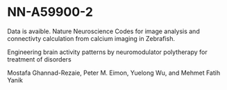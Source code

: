 # NN-A59900-2

Data is avaible. 
Nature Neuroscience Codes for image analysis and connectivty calculation from calcium imaging in Zebrafish.

Engineering brain activity patterns by neuromodulator polytherapy for treatment of disorders

Mostafa Ghannad-Rezaie, Peter M. Eimon, Yuelong Wu, and Mehmet Fatih Yanik



